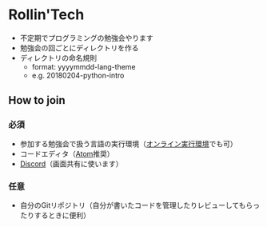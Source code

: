 # Rollin'Tech
* 不定期でプログラミングの勉強会やります
* 勉強会の回ごとにディレクトリを作る
* ディレクトリの命名規則
  * format: yyyymmdd-lang-theme
  * e.g. 20180204-python-intro
  
## How to join
### 必須
* 参加する勉強会で扱う言語の実行環境（[オンライン実行環境](https://qiita.com/tttamaki/items/2b009aa957cfa4895d50)でも可）
* コードエディタ（[Atom](https://atom.io/)推奨）
* [Discord](https://discordapp.com/)（画面共有に使います）

### 任意
* 自分のGitリポジトリ（自分が書いたコードを管理したりレビューしてもらったりするときに便利）

